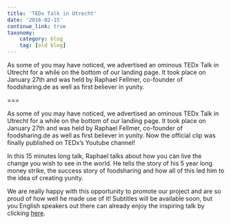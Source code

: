 ```yaml
---
title: 'TEDx Talk in Utrecht'
date: '2016-02-15'
continue_link: true
taxonomy:
    category: blog
    tag: [old blog]
---
```

    

As some of you may have noticed, we advertised an ominous TEDx Talk in Utrecht for a while on the bottom of our landing page. It took place on January 27th and was held by Raphael Fellmer, co-founder of foodsharing.de as well as first believer in yunity.

===

As some of you may have noticed, we advertised an ominous TEDx Talk in Utrecht for a while on the bottom of our landing page. It took place on January 27th and was held by Raphael Fellmer, co-founder of foodsharing.de as well as first believer in yunity. Now the official clip was finally published on TEDx’s Youtube channel!

In this 15 minutes long talk, Raphael talks about how you can live the change you wish to see in the world. He tells the story of his 5 year long money strike, the success story of foodsharing and how all of this led him to the idea of creating yunity.

We are really happy with this opportunity to promote our project and are so proud of how well he made use of it! Subtitles will be available soon, but you English speakers out there can already enjoy the inspiring talk by clicking [here](https://www.youtube.com/watch?v=nqj6fH2i9go).
